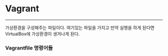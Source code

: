 # Vagrant
---
가상환경을 구성해주는 파일이다.
여기있는 파일을 가지고 만약 실행을 하게 된다면 VirtualBox에 가상환경이 생겨나게 된다.
### Vagrantfile 명령어들